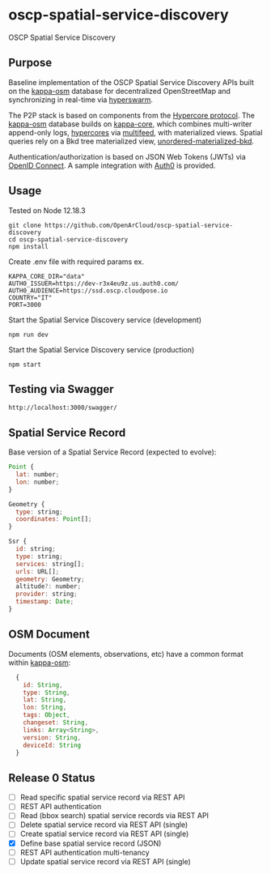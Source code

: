 # oscp-spatial-service-discovery
OSCP Spatial Service Discovery


## Purpose

Baseline implementation of the OSCP Spatial Service Discovery APIs built on the [kappa-osm](https://github.com/digidem/kappa-osm) database for decentralized OpenStreetMap and synchronizing in real-time via [hyperswarm](https://github.com/hyperswarm/hyperswarm).

The P2P stack is based on components from the [Hypercore protocol](https://hypercore-protocol.org/). The [kappa-osm](https://github.com/digidem/kappa-osm) database builds on [kappa-core](https://github.com/kappa-db/kappa-core), which combines multi-writer append-only logs, [hypercores](https://github.com/mafintosh/hypercore) via [multifeed](https://github.com/kappa-db/multifeed), with materialized views. Spatial queries rely on a Bkd tree materialized view, [unordered-materialized-bkd](https://github.com/digidem/unordered-materialized-bkd).

Authentication/authorization is based on JSON Web Tokens (JWTs) via [OpenID Connect](https://openid.net/connect/). A sample integration with [Auth0](https://auth0.com/) is provided.


## Usage


Tested on Node 12.18.3

```
git clone https://github.com/OpenArCloud/oscp-spatial-service-discovery
cd oscp-spatial-service-discovery
npm install
```

Create .env file with required params ex.

```
KAPPA_CORE_DIR="data"
AUTH0_ISSUER=https://dev-r3x4eu9z.us.auth0.com/
AUTH0_AUDIENCE=https://ssd.oscp.cloudpose.io
COUNTRY="IT"
PORT=3000
```

Start the Spatial Service Discovery service (development)

```
npm run dev
```

Start the Spatial Service Discovery service (production)

```
npm start
```

## Testing via Swagger


```
http://localhost:3000/swagger/
```


## Spatial Service Record

Base version of a Spatial Service Record (expected to evolve):

```js
Point {
  lat: number;
  lon: number;
}

Geometry {
  type: string;
  coordinates: Point[];
}

Ssr {
  id: string;
  type: string;
  services: string[];
  urls: URL[];
  geometry: Geometry;
  altitude?: number;
  provider: string;
  timestamp: Date;
}
```


## OSM Document

Documents (OSM elements, observations, etc) have a common format within [kappa-osm](https://github.com/digidem/kappa-osm):

```js
  {
    id: String,
    type: String,
    lat: String,
    lon: String,
    tags: Object,
    changeset: String,
    links: Array<String>,
    version: String,
    deviceId: String
  }
```


## Release 0 Status

- [ ] Read specific spatial service record via REST API 
- [ ] REST API authentication
- [ ] Read (bbox search) spatial service records via REST API
- [ ] Delete spatial service record via REST API (single)
- [ ] Create spatial service record via REST API (single)
- [x] Define base spatial service record (JSON)
- [ ] REST API authentication multi-tenancy
- [ ] Update spatial service record via REST API (single)